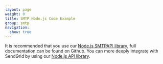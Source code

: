 ```yaml
---
layout: page
weight: 0
title: SMTP Node.js Code Example
group: smtp
navigation:
  show: true
---
```

<call-out>

It is recommended that you use our [Node.js SMTPAPI library](https://github.com/sendgrid/smtpapi-nodejs), full documentation can be found on Github. You can more deeply integrate with SendGrid by using our [Node.js API library](https://github.com/sendgrid/sendgrid-nodejs).

</call-out>
